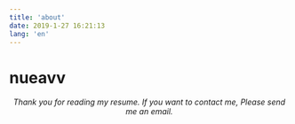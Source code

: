 ```yaml
---
title: 'about'
date: 2019-1-27 16:21:13
lang: 'en'
---
```


# nueavv

<div align="center">

_Thank you for reading my resume. If you want to contact me, Please send me an email._

</div>
